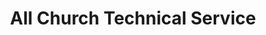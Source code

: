 ---
title: "All Church Technical Service"
url: /fayetteville/all-church-technical-service/
shop: Allgemein
---